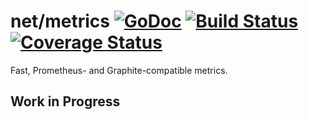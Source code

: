 # net/metrics [![GoDoc][doc-img]][doc] [![Build Status][ci-img]][ci] [![Coverage Status][cov-img]][cov]

Fast, Prometheus- and Graphite-compatible metrics.

## Work in Progress

[doc-img]: https://godoc.org/go.uber.org/net/metrics?status.svg
[doc]: https://godoc.org/go.uber.org/net/metrics
[ci-img]: https://travis-ci.com/yarpc/metrics.svg?branch=master
[ci]: https://travis-ci.com/yarpc/metrics
[cov-img]: https://codecov.io/gh/yarpc/metrics/branch/master/graph/badge.svg
[cov]: https://codecov.io/gh/yarpc/metrics
